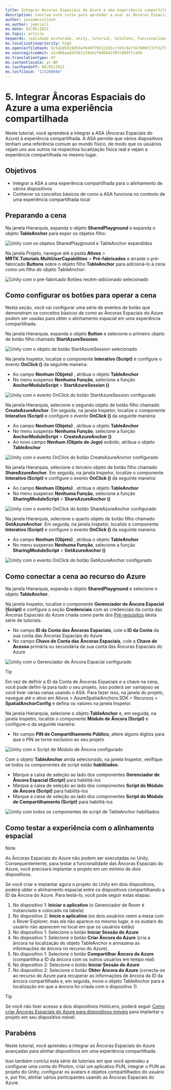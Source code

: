 ```yaml
---
title: Integrar Âncoras Espaciais do Azure a uma experiência compartilhada
description: Conclua este curso para aprender a usar as Âncoras Espaciais do Azure para ancorar objetos em um aplicativo de vários usuários do HoloLens 2 compartilhado.
author: jessemcculloch
ms.author: jemccull
ms.date: 02/05/2021
ms.topic: article
keywords: realidade misturada, unity, tutorial, hololens, funcionalidades de multiusuários, Photon, MRTK, kit de ferramentas de realidade misturada, UWP, âncoras espaciais do Azure
ms.localizationpriority: high
ms.openlocfilehash: 9c542d9319d53af049f79222102ccfe5c9a7167600f237f327800946a3c62e60
ms.sourcegitcommit: a1c086aa83d381129e62f9d8942f0fc889ffcab0
ms.translationtype: HT
ms.contentlocale: pt-BR
ms.lasthandoff: 08/05/2021
ms.locfileid: "115200846"
---
```

# <a name="5-integrating-azure-spatial-anchors-into-a-shared-experience"></a>5. Integrar Âncoras Espaciais do Azure a uma experiência compartilhada

Neste tutorial, você aprenderá a integrar a ASA (Âncoras Espaciais do Azure) à experiência compartilhada. A ASA permite que vários dispositivos tenham uma referência comum ao mundo físico, de modo que os usuários vejam uns aos outros na respectiva localização física real e vejam a experiência compartilhada no mesmo lugar.

## <a name="objectives"></a>Objetivos

* Integrar a ASA a uma experiência compartilhada para o alinhamento de vários dispositivos
* Conhecer os conceitos básicos de como a ASA funciona no contexto de uma experiência compartilhada local

## <a name="preparing-the-scene"></a>Preparando a cena

Na janela Hierarquia, expanda o objeto **SharedPlayground** e expanda o objeto **TableAnchor** para expor os objetos filho:

![Unity com os objetos SharedPlayground e TableAnchor expandidos](images/mr-learning-sharing/sharing-05-section1-step1-1.png)

Na janela Projeto, navegue até a pasta **Ativos** > **MRTK.Tutorials.MultiUserCapabilities** > **Pré-fabricados** e arraste o pré-fabricado **Buttons** sobre o objeto filho **TableAnchor** para adicioná-lo à cena como um filho do objeto TableAnchor:

![Unity com o pré-fabricado Botões recém-adicionado selecionado](images/mr-learning-sharing/sharing-05-section1-step1-2.png)

## <a name="configuring-the-buttons-to-operate-the-scene"></a>Como configurar os botões para operar a cena

Nesta seção, você vai configurar uma série de eventos de botão que demonstram os conceitos básicos de como as Âncoras Espaciais do Azure podem ser usadas para obter o alinhamento espacial em uma experiência compartilhada.

Na janela Hierarquia, expanda o objeto **Button** e selecione o primeiro objeto de botão filho chamado **StartAzureSession**:

![Unity com o objeto de botão StartAzureSession selecionado](images/mr-learning-sharing/sharing-05-section2-step1-1.png)

Na janela Inspetor, localize o componente **Interativo (Script)** e configure o evento **OnClick ()** da seguinte maneira:

* Ao campo **Nenhum (Objeto)** , atribua o objeto **TableAnchor**
* No menu suspenso **Nenhuma Função**, selecione a função **AnchorModuleScript** > **StartAzureSession ()**

![Unity com o evento OnClick do botão StartAzureSession configurado](images/mr-learning-sharing/sharing-05-section2-step1-2.png)

Na janela Hierarquia, selecione o segundo objeto de botão filho chamado **CreateAzureAnchor**. Em seguida, na janela Inspetor, localize o componente **Interativo (Script)** e configure o evento **OnClick ()** da seguinte maneira:

* Ao campo **Nenhum (Objeto)** , atribua o objeto **TableAnchor**
* No menu suspenso **Nenhuma Função**, selecione a função **AnchorModuleScript** > **CreateAzureAnchor ()**
* Ao novo campo **Nenhum (Objeto de Jogo)** exibido, atribua o objeto **TableAnchor**

![Unity com o evento OnClick do botão CreateAzureAnchor configurado](images/mr-learning-sharing/sharing-05-section2-step1-3.png)

Na janela Hierarquia, selecione o terceiro objeto de botão filho chamado **ShareAzureAnchor**. Em seguida, na janela Inspetor, localize o componente **Interativo (Script)** e configure o evento **OnClick ()** da seguinte maneira:

* Ao campo **Nenhum (Objeto)** , atribua o objeto **TableAnchor**
* No menu suspenso **Nenhuma Função**, selecione a função **SharingModuleScript** > **ShareAzureAnchor ()**

![Unity com o evento OnClick do botão ShareAzureAnchor configurado](images/mr-learning-sharing/sharing-05-section2-step1-4.png)

Na janela Hierarquia, selecione o quarto objeto de botão filho chamado **GetAzureAnchor**. Em seguida, na janela Inspetor, localize o componente **Interativo (Script)** e configure o evento **OnClick ()** da seguinte maneira:

* Ao campo **Nenhum (Objeto)** , atribua o objeto **TableAnchor**
* No menu suspenso **Nenhuma Função**, selecione a função **SharingModuleScript** > **GetAzureAnchor ()**

![Unity com o evento OnClick do botão GetAzureAnchor configurado](images/mr-learning-sharing/sharing-05-section2-step1-5.png)

## <a name="connecting-the-scene-to-the-azure-resource"></a>Como conectar a cena ao recurso do Azure

Na janela Hierarquia, expanda o objeto **SharedPlayground** e selecione o objeto **TableAnchor**.

Na janela Inspetor, localize o componente **Gerenciador de Âncora Espacial (Script)** e configure a seção **Credenciais** com as credenciais da conta das Âncoras Espaciais do Azure criada como parte dos [Pré-requisitos](mr-learning-sharing-01.md#prerequisites) desta série de tutoriais:

* No campo **ID da Conta das Âncoras Espaciais**, cole a **ID da Conta** da sua conta das Âncoras Espaciais do Azure
* No campo **Chave de Conta das Âncoras Espaciais**, cole a **Chave de Acesso** primária ou secundária da sua conta das Âncoras Espaciais do Azure

![Unity com o Gerenciador de Âncora Espacial configurado](images/mr-learning-sharing/sharing-05-section3-step1-1.png)

> [!TIP]
> Em vez de definir a ID da Conta de Âncoras Espaciais e a chave na cena, você pode defini-la para todo o seu projeto, isso poderá ser vantajoso se você tiver várias cenas usando o ASA. Para fazer isso, na janela do projeto, navegue até o ativo em Ativos > AzureSpatialAnchors.SDK > Recursos > **SpatialAnchorConfig** e defina os valores na janela Inspetor.

Na janela Hierarquia, selecione o objeto **TableAnchor** e, em seguida, na janela Inspetor, localize o componente **Módulo de Âncora (Script)** e configure-o da seguinte maneira:

* No campo **PIN de Compartilhamento Público**, altere alguns dígitos para que o PIN se torne exclusivo ao seu projeto

![Unity com o Script de Módulo de Âncora configurado](images/mr-learning-sharing/sharing-05-section3-step1-2.png)

Com o objeto **TableAnchor** ainda selecionado, na janela Inspetor, verifique se todos os componentes de script estão **habilitados**:

* Marque a caixa de seleção ao lado dos componentes **Gerenciador de Âncora Espacial (Script)** para habilitá-los
* Marque a caixa de seleção ao lado dos componentes **Script do Módulo de Âncora (Script)** para habilitá-los
* Marque a caixa de seleção ao lado dos componentes **Script do Módulo de Compartilhamento (Script)** para habilitá-los

![Unity com todos os componentes de script de TableAnchor habilitados](images/mr-learning-sharing/sharing-05-section3-step1-3.png)

## <a name="trying-the-experience-with-spatial-alignment"></a>Como testar a experiência com o alinhamento espacial

> [!NOTE]
> As Âncoras Espaciais do Azure não podem ser executadas no Unity. Consequentemente, para testar a funcionalidade das Âncoras Espaciais do Azure, você precisará implantar o projeto em um mínimo de dois dispositivos.

Se você criar e implantar agora o projeto do Unity em dois dispositivos, poderá obter o alinhamento espacial entre os dispositivos compartilhando a ID da Âncora do Azure. Para testá-lo, você pode seguir estas etapas:

1. No dispositivo 1: **Iniciar o aplicativo** (o Gerenciador de Rover é instanciado e colocado na tabela)
2. No dispositivo 2: **Inicie o aplicativo** (os dois usuários veem a mesa com o Rover Explorer, mas ela não aparece no mesmo lugar, e os avatars do usuário não aparecem no local em que os usuários estão)
3. No dispositivo 1: Selecione o botão **Iniciar Sessão do Azure**
4. No dispositivo 1: Selecione o botão **Criar Âncora do Azure** (cria a âncora na localização do objeto TableAnchor e armazena as informações de âncora no recurso do Azure).
5. No dispositivo 1: Selecione o botão **Compartilhar Âncora do Azure** (compartilha a ID da âncora com os outros usuários em tempo real)
6. No dispositivo 2: Selecione o botão **Iniciar Sessão do Azure**
7. No dispositivo 2: Selecione o botão **Obter Âncora do Azure** (conecta-se ao recurso do Azure para recuperar as informações de âncora da ID da âncora compartilhada e, em seguida, move o objeto TableAnchor para a localização em que a âncora foi criada com o dispositivo 1)

> [!TIP]
> Se você não tiver acesso a dois dispositivos HoloLens, poderá seguir [Como criar Âncoras Espaciais do Azure para dispositivos móveis](mr-learning-asa-05.md) para implantar o projeto em seu dispositivo móvel.

## <a name="congratulations"></a>Parabéns

Neste tutorial, você aprendeu a integrar as Âncoras Espaciais do Azure avançadas para alinhar dispositivos em uma experiência compartilhada.

Isso também conclui esta série de tutoriais em que você aprendeu a configurar uma conta do Photon, criar um aplicativo PUN, integrar o PUN ao projeto do Unity, configurar os avatars e objetos compartilhados do usuário e, por fim, alinhar vários participantes usando as Âncoras Espaciais do Azure.

